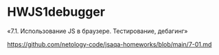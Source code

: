 # HWJS1debugger
«7.1. Использование JS в браузере. Тестирование, дебагинг»

https://github.com/netology-code/jsaqa-homeworks/blob/main/7-01.md
